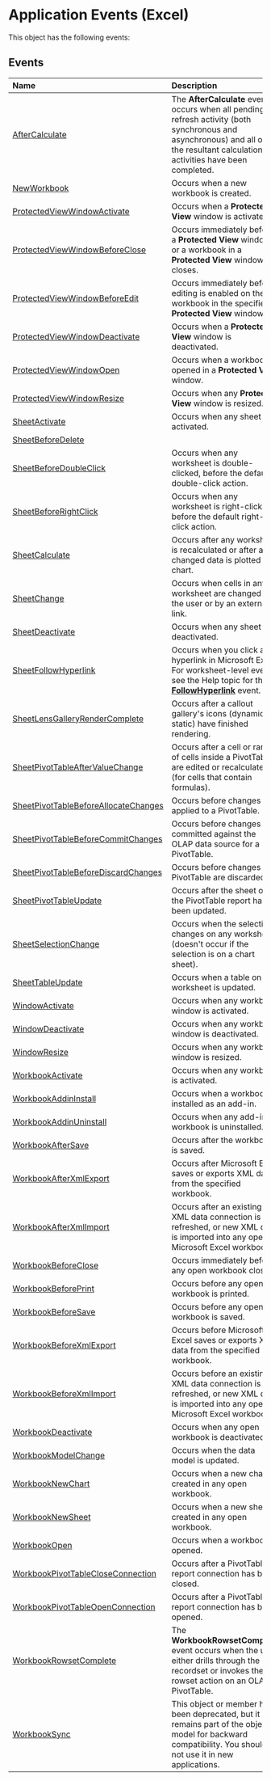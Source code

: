 
# Application Events (Excel)
This object has the following events:

## Events



|**Name**|**Description**|
|:-----|:-----|
|[AfterCalculate](ed76a36f-1b52-4464-da44-e64c81fb8d38.md)|The  **AfterCalculate** event occurs when all pending refresh activity (both synchronous and asynchronous) and all of the resultant calculation activities have been completed.|
|[NewWorkbook](a3c29269-af09-08da-f0c3-82e192aa896f.md)|Occurs when a new workbook is created.|
|[ProtectedViewWindowActivate](271e0344-9dd1-bf08-f7bd-9892ca6ad450.md)|Occurs when a  **Protected View** window is activated.|
|[ProtectedViewWindowBeforeClose](5fa37062-61c7-3002-1ea0-c5bd396b6a9b.md)|Occurs immediately before a  **Protected View** window or a workbook in a **Protected View** window closes.|
|[ProtectedViewWindowBeforeEdit](b823b4a4-5d2f-7caf-f66f-5053b58082e4.md)|Occurs immediately before editing is enabled on the workbook in the specified  **Protected View** window.|
|[ProtectedViewWindowDeactivate](39df50ca-53e0-784a-a803-e9ac6f456d11.md)|Occurs when a  **Protected View** window is deactivated.|
|[ProtectedViewWindowOpen](17c847d9-a9d2-28da-832a-01d7719f1248.md)|Occurs when a workbook is opened in a  **Protected View** window.|
|[ProtectedViewWindowResize](9ecac960-8ed3-f0be-9e93-3793c49d2b76.md)|Occurs when any  **Protected View** window is resized.|
|[SheetActivate](06387251-ba01-531c-56c8-359ffb0940e5.md)|Occurs when any sheet is activated.|
|[SheetBeforeDelete](9544d9db-6bb0-43bb-91f3-3f0075c3e03b.md)||
|[SheetBeforeDoubleClick](969394a3-2c87-36a5-2d64-521bad8849be.md)|Occurs when any worksheet is double-clicked, before the default double-click action.|
|[SheetBeforeRightClick](eb91ede3-3f17-7cf8-2b6f-b519acd11ce3.md)|Occurs when any worksheet is right-clicked, before the default right-click action.|
|[SheetCalculate](8d0c9042-2bf7-3575-dedb-4f99e1391de1.md)|Occurs after any worksheet is recalculated or after any changed data is plotted on a chart.|
|[SheetChange](0b06ad02-52c0-f0a3-c827-b7e51aecc81c.md)|Occurs when cells in any worksheet are changed by the user or by an external link.|
|[SheetDeactivate](7596a2ab-4626-eb05-3b3d-64e6d9e142b8.md)|Occurs when any sheet is deactivated.|
|[SheetFollowHyperlink](656e0ec6-64ea-1685-f088-a7e30bfaef38.md)|Occurs when you click any hyperlink in Microsoft Excel. For worksheet-level events, see the Help topic for the  **[FollowHyperlink](c63eec19-008e-bfb5-1357-3d02426c1bab.md)** event.|
|[SheetLensGalleryRenderComplete](0b0c8d91-83dd-f4ee-82de-25ac739802b1.md)|Occurs after a callout gallery's icons (dynamic &; static) have finished rendering.|
|[SheetPivotTableAfterValueChange](07cab356-1a13-a839-7344-a4de99dba55e.md)|Occurs after a cell or range of cells inside a PivotTable are edited or recalculated (for cells that contain formulas).|
|[SheetPivotTableBeforeAllocateChanges](b76cc20d-6251-def7-44d2-504fd6e9cda9.md)|Occurs before changes are applied to a PivotTable.|
|[SheetPivotTableBeforeCommitChanges](ba586d2e-772a-24e3-0886-fb309f17ebf6.md)|Occurs before changes are committed against the OLAP data source for a PivotTable.|
|[SheetPivotTableBeforeDiscardChanges](8623adc6-d256-bebb-fe35-8710390af19f.md)|Occurs before changes to a PivotTable are discarded.|
|[SheetPivotTableUpdate](f42d1f7b-6395-326b-4b4f-72b497c81bd3.md)|Occurs after the sheet of the PivotTable report has been updated.|
|[SheetSelectionChange](c98203c2-b306-d8b7-b75f-1304be7b5751.md)|Occurs when the selection changes on any worksheet (doesn't occur if the selection is on a chart sheet).|
|[SheetTableUpdate](6b8a5015-d715-0921-2292-be373670f82e.md)|Occurs when a table on a worksheet is updated.|
|[WindowActivate](5c618983-27d8-49b1-0a52-001c7a1f94d8.md)|Occurs when any workbook window is activated.|
|[WindowDeactivate](6adcba54-3d4a-f780-915e-5798303faf60.md)|Occurs when any workbook window is deactivated.|
|[WindowResize](937c4b8f-3b37-ada7-ee72-0ad4707c2e2b.md)|Occurs when any workbook window is resized.|
|[WorkbookActivate](a2b6ea2e-3753-69bf-9a81-ec2fce29d4fd.md)|Occurs when any workbook is activated.|
|[WorkbookAddinInstall](955c8f2a-4647-ed7e-29f9-8d6d165898ec.md)|Occurs when a workbook is installed as an add-in.|
|[WorkbookAddinUninstall](8c02eb17-e966-703d-36ed-30ce43a56275.md)|Occurs when any add-in workbook is uninstalled.|
|[WorkbookAfterSave](4efa76bd-dd9f-3c7b-efa1-e1815ac8774d.md)|Occurs after the workbook is saved.|
|[WorkbookAfterXmlExport](9d542c67-4244-d018-4db6-3584f0caec7c.md)|Occurs after Microsoft Excel saves or exports XML data from the specified workbook.|
|[WorkbookAfterXmlImport](a58cc327-3776-fe5b-68d4-406269f30379.md)|Occurs after an existing XML data connection is refreshed, or new XML data is imported into any open Microsoft Excel workbook.|
|[WorkbookBeforeClose](9c3618ea-0e5e-e4fe-20af-279826bfa7c3.md)|Occurs immediately before any open workbook closes.|
|[WorkbookBeforePrint](27cb5f84-fda3-dc89-6e12-0c31ed16f47c.md)|Occurs before any open workbook is printed.|
|[WorkbookBeforeSave](e93a7cef-b018-ddab-c96f-b3215143f31f.md)|Occurs before any open workbook is saved.|
|[WorkbookBeforeXmlExport](2c228d28-2d42-40b0-ee36-214bc720d78a.md)|Occurs before Microsoft Excel saves or exports XML data from the specified workbook.|
|[WorkbookBeforeXmlImport](33c7f386-9eec-6ba4-519e-9480ab2f5a31.md)|Occurs before an existing XML data connection is refreshed, or new XML data is imported into any open Microsoft Excel workbook.|
|[WorkbookDeactivate](0a6a55ea-5374-4de7-e48e-e52d903cc749.md)|Occurs when any open workbook is deactivated.|
|[WorkbookModelChange](62a32a29-e052-e812-82a7-58bdabadd80f.md)|Occurs when the data model is updated.|
|[WorkbookNewChart](8456e472-6ea5-a916-10d6-f12afefb58fc.md)|Occurs when a new chart is created in any open workbook.|
|[WorkbookNewSheet](5190254f-b7f4-10e5-41f5-704b1466ff68.md)|Occurs when a new sheet is created in any open workbook.|
|[WorkbookOpen](37a5b55d-7968-29a2-3f87-edc3334c8ced.md)|Occurs when a workbook is opened.|
|[WorkbookPivotTableCloseConnection](4c1d4cb2-f589-3c3c-ab4c-dcb08467fcfb.md)|Occurs after a PivotTable report connection has been closed.|
|[WorkbookPivotTableOpenConnection](5f07e995-96fd-86ac-2d1c-1366528fd8c6.md)|Occurs after a PivotTable report connection has been opened.|
|[WorkbookRowsetComplete](cc472400-5622-5b4f-60a2-d3347ded266f.md)|The  **WorkbookRowsetComplete** event occurs when the user either drills through the recordset or invokes the rowset action on an OLAP PivotTable.|
|[WorkbookSync](ca23985c-e5ea-d2cb-bce3-2b52c5dff3a1.md)|This object or member has been deprecated, but it remains part of the object model for backward compatibility. You should not use it in new applications.|
